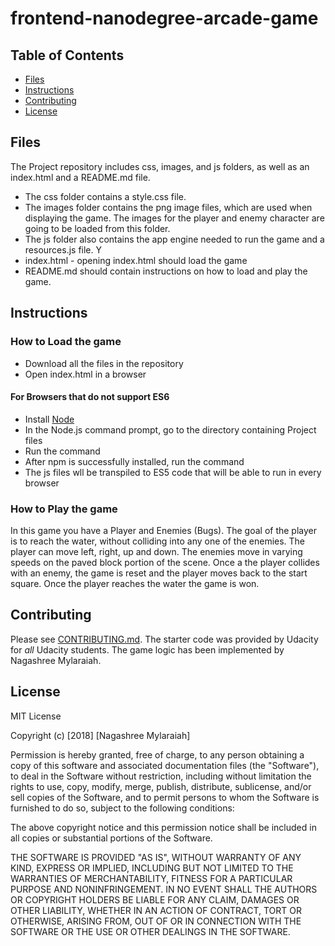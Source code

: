 # frontend-nanodegree-arcade-game

## Table of Contents

* [Files](#files)
* [Instructions](#instructions)
* [Contributing](#contributing)
* [License](#license)

## Files

The Project repository includes css, images, and js folders, as well as an index.html and a README.md file. 

- The css folder contains a style.css file.
- The images folder contains the png image files, which are used when displaying the game. The images for the player and enemy character are going to be loaded from this folder.
- The js folder also contains the app engine needed to run the game and a resources.js file. Y
- index.html - opening index.html should load the game
- README.md should contain instructions on how to load and play the game.

## Instructions

### How to Load the game
- Download all the files in the repository
- Open index.html in a browser

#### For Browsers that do not support ES6
- Install [Node](https://nodejs.org/en/)
- In the Node.js command prompt, go to the directory containing Project files
- Run the command <npm install>
- After npm is successfully installed, run the command <npm run build>
- The js files wll be transpiled to ES5 code that will be able to run in every browser

### How to Play the game
In this game you have a Player and Enemies (Bugs). The goal of the player is to reach the water, without colliding into any one of the enemies. The player can move left, right, up and down. The enemies move in varying speeds on the paved block portion of the scene. Once a the player collides with an enemy, the game is reset and the player moves back to the start square. Once the player reaches the water the game is won.

## Contributing

Please see [CONTRIBUTING.md](CONTRIBUTING.md). The starter code was provided by Udacity for _all_ Udacity students. The game logic has been implemented by Nagashree Mylaraiah. 

## License

MIT License

Copyright (c) [2018] [Nagashree Mylaraiah]

Permission is hereby granted, free of charge, to any person obtaining a copy
of this software and associated documentation files (the "Software"), to deal
in the Software without restriction, including without limitation the rights
to use, copy, modify, merge, publish, distribute, sublicense, and/or sell
copies of the Software, and to permit persons to whom the Software is
furnished to do so, subject to the following conditions:

The above copyright notice and this permission notice shall be included in all
copies or substantial portions of the Software.

THE SOFTWARE IS PROVIDED "AS IS", WITHOUT WARRANTY OF ANY KIND, EXPRESS OR
IMPLIED, INCLUDING BUT NOT LIMITED TO THE WARRANTIES OF MERCHANTABILITY,
FITNESS FOR A PARTICULAR PURPOSE AND NONINFRINGEMENT. IN NO EVENT SHALL THE
AUTHORS OR COPYRIGHT HOLDERS BE LIABLE FOR ANY CLAIM, DAMAGES OR OTHER
LIABILITY, WHETHER IN AN ACTION OF CONTRACT, TORT OR OTHERWISE, ARISING FROM,
OUT OF OR IN CONNECTION WITH THE SOFTWARE OR THE USE OR OTHER DEALINGS IN THE
SOFTWARE.
